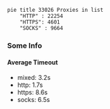 
```mermaid
pie title 33026 Proxies in list
    "HTTP" : 22254
    "HTTPS": 4601
    "SOCKS" : 9664
```

### Some Info
#### Average Timeout

- mixed: 3.2s
- http: 1.7s
- https: 8.6s
- socks: 6.5s